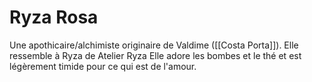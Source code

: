 # Ryza Rosa
Une apothicaire/alchimiste originaire de Valdime ([[Costa Porta]]). Elle ressemble à Ryza de Atelier Ryza
Elle adore les bombes et le thé et est légèrement timide pour ce qui est de l'amour.